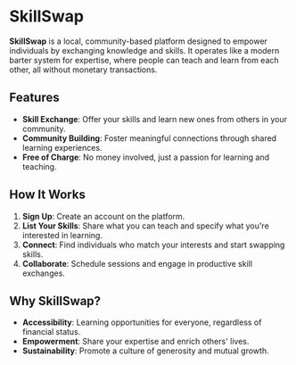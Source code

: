 # SkillSwap

**SkillSwap** is a local, community-based platform designed to empower individuals by exchanging knowledge and skills. It operates like a modern barter system for expertise, where people can teach and learn from each other, all without monetary transactions.

## Features
- **Skill Exchange**: Offer your skills and learn new ones from others in your community.
- **Community Building**: Foster meaningful connections through shared learning experiences.
- **Free of Charge**: No money involved, just a passion for learning and teaching.

## How It Works
1. **Sign Up**: Create an account on the platform.
2. **List Your Skills**: Share what you can teach and specify what you're interested in learning.
3. **Connect**: Find individuals who match your interests and start swapping skills.
4. **Collaborate**: Schedule sessions and engage in productive skill exchanges.

## Why SkillSwap?
- **Accessibility**: Learning opportunities for everyone, regardless of financial status.
- **Empowerment**: Share your expertise and enrich others' lives.
- **Sustainability**: Promote a culture of generosity and mutual growth.
